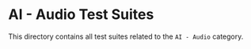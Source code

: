 # AI - Audio Test Suites

This directory contains all test suites related to the `AI - Audio` category.
